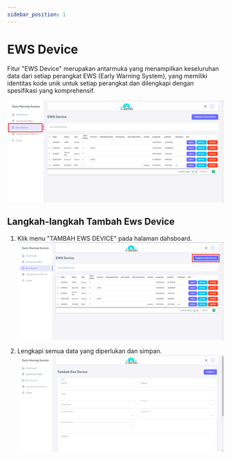 ```yaml
---
sidebar_position: 1
---
```


# EWS Device

Fitur "EWS Device" merupakan antarmuka yang menampilkan keseluruhan data dari setiap perangkat EWS (Early Warning System), yang memiliki identitas kode unik untuk setiap perangkat dan dilengkapi dengan spesifikasi yang komprehensif.

![EWS](../assets/early-warning-system/device-dashboard.png)

## Langkah-langkah Tambah Ews Device

1. Klik menu "TAMBAH EWS DEVICE" pada halaman dahsboard.
![EWS](../assets/early-warning-system/device-tambah.png)

2. Lengkapi semua data yang diperlukan dan simpan.                 
![EWS](../assets/early-warning-system/device-form.png)
